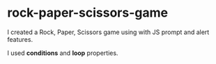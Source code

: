 # rock-paper-scissors-game

I created a Rock, Paper, Scissors game using with JS prompt and alert features.

I used **conditions** and **loop** properties.

